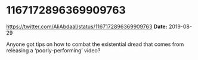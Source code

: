# 1167172896369909763
https://twitter.com/AliAbdaal/status/1167172896369909763
**Date:** 2019-08-29

Anyone got tips on how to combat the existential dread that comes from releasing a ‘poorly-performing’ video?
